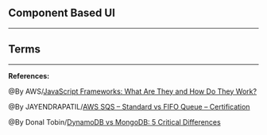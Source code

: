 ## **Component Based UI**


-----------------------------------------------


## **Terms**


-------------------------------------------------------------



**References:**

@By AWS/[JavaScript Frameworks: What Are They and How Do They Work?](https://trio.dev/blog/javascript-framework) 

@By JAYENDRAPATIL/[AWS SQS – Standard vs FIFO Queue – Certification](https://jayendrapatil.com/aws-sqs-standard-vs-fifo-queue/)

@By Donal Tobin/[DynamoDB vs MongoDB: 5 Critical Differences](https://www.xplenty.com/blog/dynamodb-vs-mongodb-differences/)

